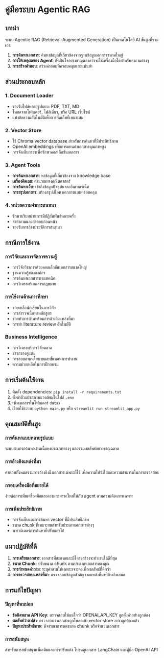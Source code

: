 # คู่มือระบบ Agentic RAG

## บทนำ
ระบบ Agentic RAG (Retrieval-Augmented Generation) เป็นเทคโนโลยี AI ขั้นสูงที่รวมเอา:

1. **การค้นหาเอกสาร**: ค้นหาข้อมูลที่เกี่ยวข้องจากฐานข้อมูลเอกสารขนาดใหญ่
2. **การให้เหตุผลของ Agent**: ตัดสินใจอย่างชาญฉลาดว่าจะใช้เครื่องมือใดสำหรับคำถามต่างๆ
3. **การสร้างคำตอบ**: สร้างคำตอบที่ครอบคลุมและแม่นยำ

## ส่วนประกอบหลัก

### 1. Document Loader
- รองรับไฟล์หลายรูปแบบ: PDF, TXT, MD
- โหลดจากโฟลเดอร์, ไฟล์เดี่ยว, หรือ URL เว็บไซต์
- แบ่งข้อความอัตโนมัติเพื่อการจัดเก็บที่เหมาะสม

### 2. Vector Store
- ใช้ Chroma vector database สำหรับการค้นหาที่มีประสิทธิภาพ
- OpenAI embeddings เพื่อการแทนค่าเอกสารคุณภาพสูง
- การจัดเก็บถาวรเพื่อรักษาคอลเล็กชันเอกสาร

### 3. Agent Tools
- **การค้นหาเอกสาร**: หาข้อมูลที่เกี่ยวข้องจาก knowledge base
- **เครื่องคิดเลข**: คำนวณทางคณิตศาสตร์
- **การค้นหาเว็บ**: เข้าถึงข้อมูลปัจจุบันจากอินเทอร์เน็ต
- **การสรุปเอกสาร**: สร้างสรุปเนื้อหาเอกสารแบบครอบคลุม

### 4. หน่วยความจำการสนทนา
- รักษาบริบทผ่านการมีปฏิสัมพันธ์หลายครั้ง
- จำคำถามและคำตอบก่อนหน้า
- รองรับการล้างประวัติการสนทนา

## กรณีการใช้งาน

### การวิจัยและการจัดการความรู้
- การวิจัยวิชาการด้วยคอลเล็กชันเอกสารขนาดใหญ่
- ฐานความรู้ขององค์กร
- การค้นหาเอกสารทางเทคนิค
- การวิเคราะห์เอกสารกฎหมาย

### การใช้งานด้านการศึกษา
- ช่วยเหลือนักเรียนในการวิจัย
- การสำรวจเนื้อหาหลักสูตร
- ช่วยทำการบ้านพร้อมการอ้างอิงแหล่งที่มา
- การทำ literature review อัตโนมัติ

### Business Intelligence
- การวิเคราะห์การวิจัยตลาด
- ข่าวกรองคู่แข่ง
- การสอบถามนโยบายและขั้นตอนการทำงาน
- ความช่วยเหลือในการฝึกอบรม

## การเริ่มต้นใช้งาน

1. ติดตั้ง dependencies: `pip install -r requirements.txt`
2. ตั้งค่าตัวแปรสภาพแวดล้อมในไฟล์ `.env`
3. เพิ่มเอกสารในโฟลเดอร์ `data/`
4. เรียกใช้ระบบ: `python main.py` หรือ `streamlit run streamlit_app.py`

## คุณสมบัติขั้นสูง

### การค้นหาแบบหลายรูปแบบ
ระบบสามารถค้นหาผ่านเนื้อหาประเภทต่างๆ และรวมผลลัพธ์อย่างชาญฉลาด

### การอ้างอิงแหล่งที่มา
คำตอบทั้งหมดรวมการอ้างอิงถึงเอกสารเฉพาะที่ใช้ เพื่อความโปร่งใสและความสามารถในการตรวจสอบ

### กรอบเครื่องมือที่ขยายได้
ง่ายต่อการเพิ่มเครื่องมือและความสามารถใหม่ให้กับ agent ตามความต้องการเฉพาะ

### การเพิ่มประสิทธิภาพ
- การจัดเก็บและการค้นหา vector ที่มีประสิทธิภาพ
- ขนาด chunk ที่เหมาะสมสำหรับประเภทเอกสารต่างๆ
- พารามิเตอร์การค้นหาที่ปรับแต่งได้

## แนวปฏิบัติที่ดี

1. **การเตรียมเอกสาร**: เอกสารที่สะอาดและมีโครงสร้างจะทำงานได้ดีที่สุด
2. **ขนาด Chunk**: ปรับขนาด chunk ตามประเภทเอกสารของคุณ
3. **การกำหนดคำถาม**: ระบุคำถามให้เฉพาะเจาะจงเพื่อผลลัพธ์ที่ดีกว่า
4. **การตรวจสอบแหล่งที่มา**: ตรวจสอบข้อมูลสำคัญจากแหล่งที่มาที่อ้างอิงเสมอ

## การแก้ไขปัญหา

### ปัญหาที่พบบ่อย
- **ข้อผิดพลาด API Key**: ตรวจสอบให้แน่ใจว่า OPENAI_API_KEY ถูกตั้งค่าอย่างถูกต้อง
- **ผลลัพธ์ว่างเปล่า**: ตรวจสอบว่าเอกสารถูกโหลดเข้า vector store อย่างถูกต้องแล้ว
- **ปัญหาประสิทธิภาพ**: พิจารณาการลดขนาด chunk หรือจำนวนเอกสาร

### การสนับสนุน
สำหรับการสนับสนุนเพิ่มเติมและการปรับแต่ง โปรดดูเอกสาร LangChain และคู่มือ OpenAI API
